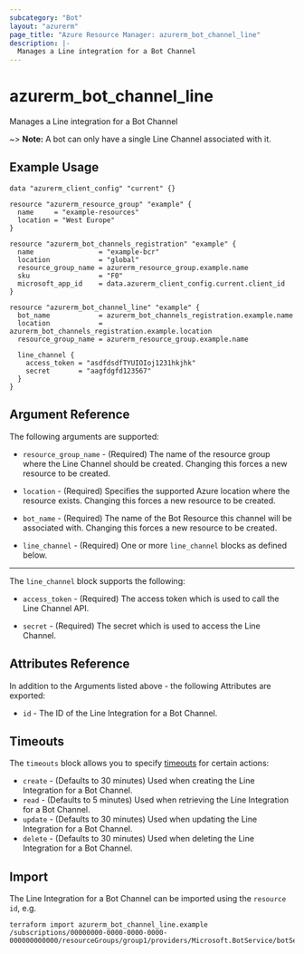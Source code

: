 ```yaml
---
subcategory: "Bot"
layout: "azurerm"
page_title: "Azure Resource Manager: azurerm_bot_channel_line"
description: |-
  Manages a Line integration for a Bot Channel
---
```


# azurerm_bot_channel_line

Manages a Line integration for a Bot Channel

~> **Note:** A bot can only have a single Line Channel associated with it.

## Example Usage

```hcl
data "azurerm_client_config" "current" {}

resource "azurerm_resource_group" "example" {
  name     = "example-resources"
  location = "West Europe"
}

resource "azurerm_bot_channels_registration" "example" {
  name                = "example-bcr"
  location            = "global"
  resource_group_name = azurerm_resource_group.example.name
  sku                 = "F0"
  microsoft_app_id    = data.azurerm_client_config.current.client_id
}

resource "azurerm_bot_channel_line" "example" {
  bot_name            = azurerm_bot_channels_registration.example.name
  location            = azurerm_bot_channels_registration.example.location
  resource_group_name = azurerm_resource_group.example.name

  line_channel {
    access_token = "asdfdsdfTYUIOIoj1231hkjhk"
    secret       = "aagfdgfd123567"
  }
}
```

## Argument Reference

The following arguments are supported:

* `resource_group_name` - (Required) The name of the resource group where the Line Channel should be created. Changing this forces a new resource to be created.

* `location` - (Required) Specifies the supported Azure location where the resource exists. Changing this forces a new resource to be created.

* `bot_name` - (Required) The name of the Bot Resource this channel will be associated with. Changing this forces a new resource to be created.

* `line_channel` - (Required) One or more `line_channel` blocks as defined below.

---

The `line_channel` block supports the following:

* `access_token` - (Required) The access token which is used to call the Line Channel API.

* `secret` - (Required) The secret which is used to access the Line Channel.

## Attributes Reference

In addition to the Arguments listed above - the following Attributes are exported:

* `id` - The ID of the Line Integration for a Bot Channel.

## Timeouts

The `timeouts` block allows you to specify [timeouts](https://www.terraform.io/language/resources/syntax#operation-timeouts) for certain actions:

* `create` - (Defaults to 30 minutes) Used when creating the Line Integration for a Bot Channel.
* `read` - (Defaults to 5 minutes) Used when retrieving the Line Integration for a Bot Channel.
* `update` - (Defaults to 30 minutes) Used when updating the Line Integration for a Bot Channel.
* `delete` - (Defaults to 30 minutes) Used when deleting the Line Integration for a Bot Channel.

## Import

The Line Integration for a Bot Channel can be imported using the `resource id`, e.g.

```shell
terraform import azurerm_bot_channel_line.example /subscriptions/00000000-0000-0000-0000-000000000000/resourceGroups/group1/providers/Microsoft.BotService/botServices/botService1/channels/LineChannel
```

